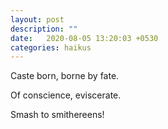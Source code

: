 ```yaml
---
layout: post
description: ""
date:   2020-08-05 13:20:03 +0530
categories: haikus
---
```

Caste born, borne by fate.

Of conscience, eviscerate.

Smash to smithereens!

